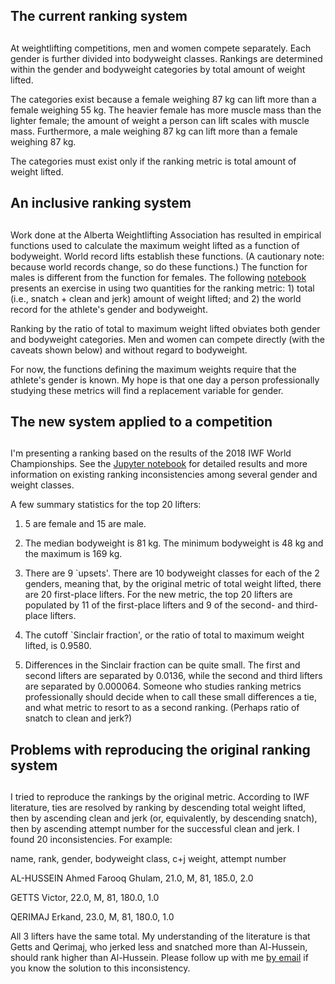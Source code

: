 ## The current ranking system
## 
At weightlifting competitions, men and women compete separately. Each
gender is further divided into bodyweight classes. Rankings are
determined within the gender and bodyweight categories by total amount
of weight lifted.

The categories exist because a female weighing 87 kg can lift more than
a female weighing 55 kg. The heavier female has more muscle mass than
the lighter female; the amount of weight a person can lift scales with
muscle mass. Furthermore, a male weighing 87 kg can lift more than a
female weighing 87 kg.

The categories must exist only if the ranking metric is total amount of
weight lifted.

## An inclusive ranking system
## 
Work done at the Alberta Weightlifting Association has resulted in
empirical functions used to calculate the maximum weight lifted as a
function of bodyweight. World record lifts establish these functions. (A
cautionary note: because world records change, so do these functions.)
The function for males is different from the function for females. The
following [notebook](./new_metric.ipynb) presents an exercise in using
two quantities for the ranking metric: 1) total (i.e., snatch + clean
and jerk) amount of weight lifted; and 2) the world record for the
athlete's gender and bodyweight.

Ranking by the ratio of total to maximum weight lifted obviates both
gender and bodyweight categories. Men and women can compete directly
(with the caveats shown below) and without regard to bodyweight.

For now, the functions defining the maximum weights require that the
athlete's gender is known. My hope is that one day a person
professionally studying these metrics will find a replacement variable
for gender.

## The new system applied to a competition
## 
I'm presenting a ranking based on the results of the 2018 IWF World
Championships. See the [Jupyter notebook](./new_metric.ipynb) for
detailed results and more information on existing ranking
inconsistencies among several gender and weight classes.

A few summary statistics for the top 20 lifters:

1) 5 are female and 15 are male.

2) The median bodyweight is 81 kg. The minimum bodyweight is 48 kg and
the maximum is 169 kg.

3) There are 9 `upsets'. There are 10 bodyweight classes for each of the
2 genders, meaning that, by the original metric of total weight lifted,
there are 20 first-place lifters. For the new metric, the top 20 lifters
are populated by 11 of the first-place lifters and 9 of the second- and
third-place lifters.

4) The cutoff `Sinclair fraction', or the ratio of total to maximum
weight lifted, is 0.9580.

5) Differences in the Sinclair fraction can be quite small. The first
and second lifters are separated by 0.0136, while the second and third
lifters are separated by 0.000064. Someone who studies ranking metrics
professionally should decide when to call these small differences a tie,
and what metric to resort to as a second ranking. (Perhaps ratio of
snatch to clean and jerk?)

## Problems with reproducing the original ranking system
## 
I tried to reproduce the rankings by the original metric. According to
IWF literature, ties are resolved by ranking by descending total weight
lifted, then by ascending clean and jerk (or, equivalently, by
descending snatch), then by ascending attempt number for the successful
clean and jerk. I found 20 inconsistencies. For example:

name, rank, gender, bodyweight class, c+j weight, attempt number

AL-HUSSEIN Ahmed Farooq Ghulam, 21.0, M, 81, 185.0, 2.0

GETTS Victor, 22.0, M, 81, 180.0, 1.0

QERIMAJ Erkand, 23.0, M, 81, 180.0, 1.0

All 3 lifters have the same total. My understanding of the literature is
that Getts and Qerimaj, who jerked less and snatched more than
Al-Hussein, should rank higher than Al-Hussein. Please follow up with me
[by email](mailto:kdpenner@gmail.com) if you know the solution to this
inconsistency.